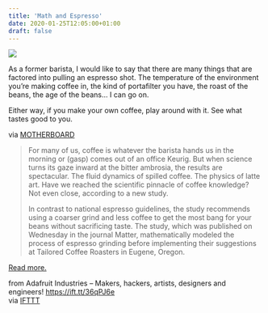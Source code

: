 ```yaml
---
title: 'Math and Espresso'
date: 2020-01-25T12:05:00+01:00
draft: false
---
```


[![](https://cdn-blog.adafruit.com/uploads/2020/01/1579706651704-Espresso_Shot2.png-600x399.jpeg)](https://www.vice.com/en_us/article/884q8v/materials-scientists-learn-weve-been-brewing-espresso-all-wrong)

As a former barista, I would like to say that there are many things that are factored into pulling an espresso shot. The temperature of the environment you’re making coffee in, the kind of portafilter you have, the roast of the beans, the age of the beans… I can go on.

Either way, if you make your own coffee, play around with it. See what tastes good to you.

via [MOTHERBOARD](https://www.vice.com/en_us/article/884q8v/materials-scientists-learn-weve-been-brewing-espresso-all-wrong)

> For many of us, coffee is whatever the barista hands us in the morning or (gasp) comes out of an office Keurig. But when science turns its gaze inward at the bitter ambrosia, the results are spectacular. The fluid dynamics of spilled coffee. The physics of latte art. Have we reached the scientific pinnacle of coffee knowledge? Not even close, according to a new study.
> 
> In contrast to national espresso guidelines, the study recommends using a coarser grind and less coffee to get the most bang for your beans without sacrificing taste. The study, which was published on Wednesday in the journal Matter, mathematically modeled the process of espresso grinding before implementing their suggestions at Tailored Coffee Roasters in Eugene, Oregon.

[Read more.](https://www.vice.com/en_us/article/884q8v/materials-scientists-learn-weve-been-brewing-espresso-all-wrong)

  
  
from Adafruit Industries – Makers, hackers, artists, designers and engineers! https://ift.tt/36qPJ6e  
via [IFTTT](https://ifttt.com/?ref=da&site=blogger)